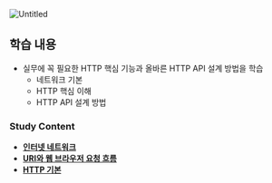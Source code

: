 ![Untitled](https://github.com/Heo-y-y/development-blog/assets/112863029/59eda9fd-3817-445a-abb1-befff4ce5025)

## 학습 내용
- 실무에 꼭 필요한 HTTP 핵심 기능과 올바른 HTTP API 설계 방법을 학습
  - 네트워크 기본
  - HTTP 핵심 이해
  - HTTP API 설계 방법

### Study Content
- **[인터넷 네트워크](인터넷네트워크.md)**
- **[URI와 웹 브라우저 요청 흐름](URI와웹브라우저요청흐름.md)**
- **[HTTP 기본](HTTP기본.md)**
